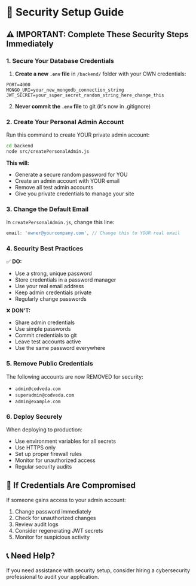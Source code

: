 # 🔐 Security Setup Guide

## ⚠️ IMPORTANT: Complete These Security Steps Immediately

### 1. **Secure Your Database Credentials**

1. **Create a new `.env` file** in `/backend/` folder with your OWN credentials:

```
PORT=4000
MONGO_URI=your_new_mongodb_connection_string
JWT_SECRET=your_super_secret_random_string_here_change_this
```

2. **Never commit the `.env` file** to git (it's now in .gitignore)

### 2. **Create Your Personal Admin Account**

Run this command to create YOUR private admin account:

```bash
cd backend
node src/createPersonalAdmin.js
```

**This will:**

- Generate a secure random password for YOU
- Create an admin account with YOUR email
- Remove all test admin accounts
- Give you private credentials to manage your site

### 3. **Change the Default Email**

In `createPersonalAdmin.js`, change this line:

```javascript
email: 'owner@yourcompany.com', // Change this to YOUR real email
```

### 4. **Security Best Practices**

✅ **DO:**

- Use a strong, unique password
- Store credentials in a password manager
- Use your real email address
- Keep admin credentials private
- Regularly change passwords

❌ **DON'T:**

- Share admin credentials
- Use simple passwords
- Commit credentials to git
- Leave test accounts active
- Use the same password everywhere

### 5. **Remove Public Credentials**

The following accounts are now REMOVED for security:

- `admin@codveda.com`
- `superadmin@codveda.com`
- `admin@example.com`

### 6. **Deploy Securely**

When deploying to production:

- Use environment variables for all secrets
- Use HTTPS only
- Set up proper firewall rules
- Monitor for unauthorized access
- Regular security audits

## 🚨 If Credentials Are Compromised

If someone gains access to your admin account:

1. Change password immediately
2. Check for unauthorized changes
3. Review audit logs
4. Consider regenerating JWT secrets
5. Monitor for suspicious activity

## 📞 Need Help?

If you need assistance with security setup, consider hiring a cybersecurity professional to audit your application.
